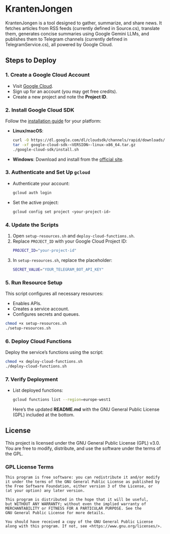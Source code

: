 # KrantenJongen

KrantenJongen is a tool designed to gather, summarize, and share news. It fetches articles from RSS feeds (currently defined in Source.cs), translate them, generates concise summaries using Google Gemini LLMs, and publishes them to Telegram channels (currently defined in TelegramService.cs), all powered by Google Cloud.

## Steps to Deploy

### 1. Create a Google Cloud Account
- Visit [Google Cloud](https://cloud.google.com/).
- Sign up for an account (you may get free credits).
- Create a new project and note the **Project ID**.

### 2. Install Google Cloud SDK
Follow the [installation guide](https://cloud.google.com/sdk/docs/install) for your platform:
- **Linux/macOS**:
  ```bash
  curl -O https://dl.google.com/dl/cloudsdk/channels/rapid/downloads/google-cloud-sdk-<VERSION>-linux-x86_64.tar.gz
  tar -xf google-cloud-sdk-<VERSION>-linux-x86_64.tar.gz
  ./google-cloud-sdk/install.sh
  ```
- **Windows**: Download and install from the [official site](https://cloud.google.com/sdk/docs/install).

### 3. Authenticate and Set Up `gcloud`
- Authenticate your account:
  ```bash
  gcloud auth login
  ```
- Set the active project:
  ```bash
  gcloud config set project <your-project-id>
  ```

### 4. Update the Scripts
1. Open `setup-resources.sh` and `deploy-cloud-functions.sh`.
2. Replace `PROJECT_ID` with your Google Cloud Project ID:
   ```bash
   PROJECT_ID="your-project-id"
   ```
3. In `setup-resources.sh`, replace the placeholder:
   ```bash
   SECRET_VALUE="YOUR_TELEGRAM_BOT_API_KEY"
   ```

### 5. Run Resource Setup
This script configures all necessary resources:
- Enables APIs.
- Creates a service account.
- Configures secrets and queues.

```bash
chmod +x setup-resources.sh
./setup-resources.sh
```

### 6. Deploy Cloud Functions
Deploy the service’s functions using the script:
```bash
chmod +x deploy-cloud-functions.sh
./deploy-cloud-functions.sh
```

### 7. Verify Deployment
- List deployed functions:
  ```bash
  gcloud functions list --region=europe-west1
  ```

  Here’s the updated **README.md** with the GNU General Public License (GPL) included at the bottom.

## License

This project is licensed under the GNU General Public License (GPL) v3.0. You are free to modify, distribute, and use the software under the terms of the GPL.

### GPL License Terms

```text
This program is free software: you can redistribute it and/or modify
it under the terms of the GNU General Public License as published by
the Free Software Foundation, either version 3 of the License, or
(at your option) any later version.

This program is distributed in the hope that it will be useful,
but WITHOUT ANY WARRANTY; without even the implied warranty of
MERCHANTABILITY or FITNESS FOR A PARTICULAR PURPOSE. See the
GNU General Public License for more details.

You should have received a copy of the GNU General Public License
along with this program. If not, see <https://www.gnu.org/licenses/>.
```